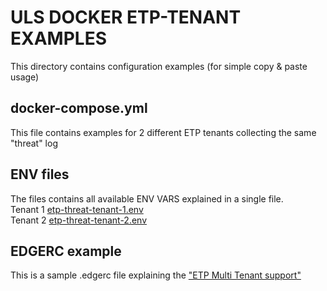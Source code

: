 # ULS DOCKER ETP-TENANT EXAMPLES
This directory contains configuration examples (for simple copy & paste usage)

## docker-compose.yml
This file contains examples for 2 different ETP tenants collecting the same "threat" log

## ENV files
The files contains all available ENV VARS explained in a single file.  
Tenant 1 [etp-threat-tenant-1.env](./etp-threat-tenant-1.env)  
Tenant 2 [etp-threat-tenant-2.env](./etp-threat-tenant-2.env)  

## EDGERC example
This is a sample .edgerc file explaining the ["ETP Multi Tenant support"](./.edgerc-example)


